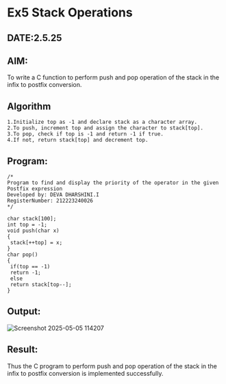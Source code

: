 # Ex5 Stack Operations
## DATE:2.5.25
## AIM:
To write a C function to perform push and pop operation of the stack in the infix to postfix conversion.

## Algorithm
```
1.Initialize top as -1 and declare stack as a character array.
2.To push, increment top and assign the character to stack[top].
3.To pop, check if top is -1 and return -1 if true.
4.If not, return stack[top] and decrement top.
```

## Program:
```
/*
Program to find and display the priority of the operator in the given Postfix expression
Developed by: DEVA DHARSHINI.I
RegisterNumber: 212223240026
*/
```
```
char stack[100];
int top = -1;
void push(char x)
{
 stack[++top] = x;
}
char pop()
{
 if(top == -1)
 return -1;
 else
 return stack[top--];
}
```

## Output:
![Screenshot 2025-05-05 114207](https://github.com/user-attachments/assets/9add6a44-9b88-4989-9a2e-d33fd3f2a887)



## Result:
Thus the C program to perform push and pop operation of the stack in the infix to postfix conversion is implemented successfully.
